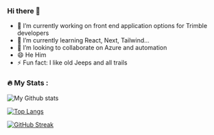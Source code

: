 ### Hi there 👋


- 🔭 I’m currently working on front end application options for Trimble developers
- 🌱 I’m currently learning React, Next, Tailwind...
- 👯 I’m looking to collaborate on Azure and automation
- 😄 He Him
- ⚡ Fun fact: I like old Jeeps and all trails
### :fire: My Stats :


![My Github stats](https://github-readme-stats.vercel.app/api?username=jbend&show_icons=true&theme=cobalt2)

[![Top Langs](https://github-readme-stats.vercel.app/api/top-langs/?username=jbend&theme=cobalt2)](https://github.com/anuraghazra/github-readme-stats)

[![GitHub Streak](http://github-readme-streak-stats.herokuapp.com?user=jbend&theme=dark&background=000000)](https://git.io/streak-stats)

